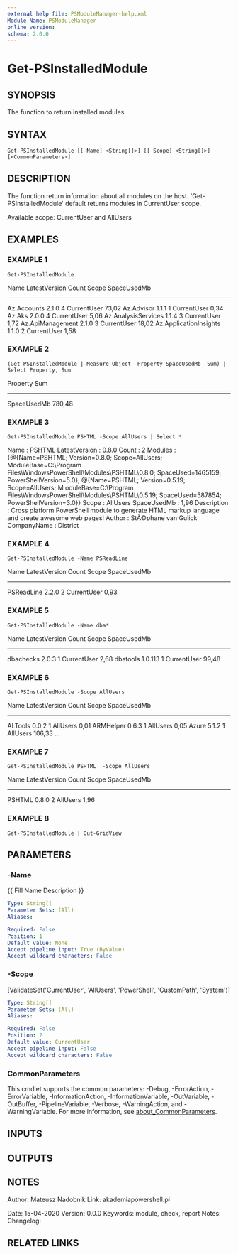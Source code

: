 ```yaml
---
external help file: PSModuleManager-help.xml
Module Name: PSModuleManager
online version:
schema: 2.0.0
---
```


# Get-PSInstalledModule

## SYNOPSIS
The function to return installed modules

## SYNTAX

```
Get-PSInstalledModule [[-Name] <String[]>] [[-Scope] <String[]>] [<CommonParameters>]
```

## DESCRIPTION
The function return information about all modules on the host.
'Get-PSInstalledModule' default returns modules in CurrentUser scope.

Available scope: CurrentUser and AllUsers

## EXAMPLES

### EXAMPLE 1
```
Get-PSInstalledModule
```

Name                           LatestVersion        Count      Scope                SpaceUsedMb
----                           -------------        -----      -----                -----------
Az.Accounts                    2.1.0                4          CurrentUser          73,02
Az.Advisor                     1.1.1                1          CurrentUser          0,34
Az.Aks                         2.0.0                4          CurrentUser          5,06
Az.AnalysisServices            1.1.4                3          CurrentUser          1,72
Az.ApiManagement               2.1.0                3          CurrentUser          18,02
Az.ApplicationInsights         1.1.0                2          CurrentUser          1,58

### EXAMPLE 2
```
(Get-PSInstalledModule | Measure-Object -Property SpaceUsedMb -Sum) | Select Property, Sum
```

Property       Sum
--------       ---
SpaceUsedMb 780,48

### EXAMPLE 3
```
Get-PSInstalledModule PSHTML -Scope AllUsers | Select *
```

Name          : PSHTML
LatestVersion : 0.8.0
Count         : 2
Modules       : {@{Name=PSHTML; Version=0.8.0; Scope=AllUsers; ModuleBase=C:\Program Files\WindowsPowerShell\Modules\PSHTML\0.8.0; SpaceUsed=1465159; PowerShellVersion=5.0}, @{Name=PSHTML; Version=0.5.19; Scope=AllUsers; M
                oduleBase=C:\Program Files\WindowsPowerShell\Modules\PSHTML\0.5.19; SpaceUsed=587854; PowerShellVersion=3.0}}
Scope         : AllUsers
SpaceUsedMb   : 1,96
Description   : Cross platform PowerShell module to generate HTML markup language and create awesome web pages!
Author        : StĂ©phane van Gulick
CompanyName   : District

### EXAMPLE 4
```
Get-PSInstalledModule -Name PSReadLine
```

Name                           LatestVersion        Count      Scope                SpaceUsedMb
----                           -------------        -----      -----                -----------
PSReadLine                     2.2.0                2          CurrentUser          0,93

### EXAMPLE 5
```
Get-PSInstalledModule -Name dba*
```

Name                           LatestVersion        Count      Scope                SpaceUsedMb
----                           -------------        -----      -----                -----------
dbachecks                      2.0.3                1          CurrentUser          2,68
dbatools                       1.0.113              1          CurrentUser          99,48

### EXAMPLE 6
```
Get-PSInstalledModule -Scope AllUsers
```

Name                           LatestVersion        Count      Scope                SpaceUsedMb
----                           -------------        -----      -----                -----------
ALTools                        0.0.2                1          AllUsers             0,01
ARMHelper                      0.6.3                1          AllUsers             0,05
Azure                          5.1.2                1          AllUsers             106,33
...

### EXAMPLE 7
```
Get-PSInstalledModule PSHTML  -Scope AllUsers
```

Name                           LatestVersion        Count      Scope                SpaceUsedMb
----                           -------------        -----      -----                -----------
PSHTML                         0.8.0                2          AllUsers             1,96

### EXAMPLE 8
```
Get-PSInstalledModule | Out-GridView
```

## PARAMETERS

### -Name
{{ Fill Name Description }}

```yaml
Type: String[]
Parameter Sets: (All)
Aliases:

Required: False
Position: 1
Default value: None
Accept pipeline input: True (ByValue)
Accept wildcard characters: False
```

### -Scope
\[ValidateSet('CurrentUser', 'AllUsers', 'PowerShell', 'CustomPath', 'System')\]

```yaml
Type: String[]
Parameter Sets: (All)
Aliases:

Required: False
Position: 2
Default value: CurrentUser
Accept pipeline input: False
Accept wildcard characters: False
```

### CommonParameters
This cmdlet supports the common parameters: -Debug, -ErrorAction, -ErrorVariable, -InformationAction, -InformationVariable, -OutVariable, -OutBuffer, -PipelineVariable, -Verbose, -WarningAction, and -WarningVariable. For more information, see [about_CommonParameters](http://go.microsoft.com/fwlink/?LinkID=113216).

## INPUTS

## OUTPUTS

## NOTES
Author: Mateusz Nadobnik
Link: akademiapowershell.pl

Date: 15-04-2020
Version: 0.0.0
Keywords: module, check, report
Notes:
Changelog:

## RELATED LINKS
